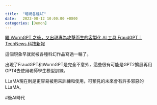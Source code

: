 ```yaml
---

title:  "暗網各種AI"
date:   2023-08-12 10:00:00 +0800
categories: [Demon]
---
```


[繼 WormGPT 之後，又出現專為攻擊而生的客製化 AI 工具 FraudGPT｜TechNews 科技新報](https://technews.tw/2023/08/01/new-ai-tool-fraudgpt-emerges-tailored-for-sophisticated-attacks/)

這個現象早就就被各種科幻作品寫過一輪了。

出現了FraudGPT和WormGPT是完全不意外，這些很有可能是GPT2擴展再用GPT4去使用老師學生模型訓練。

LLaMA現在則是更容易被用來訓練和使用，可預見的未來會有許多邪惡的LLaMA。

#後AI時代 